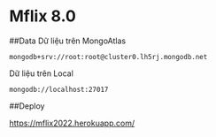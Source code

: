# Mflix 8.0
##Data
Dữ liệu trên MongoAtlas
```
mongodb+srv://root:root@cluster0.lh5rj.mongodb.net
```

Dữ liệu trên Local
```
mongodb://localhost:27017
```
##Deploy

https://mflix2022.herokuapp.com/
